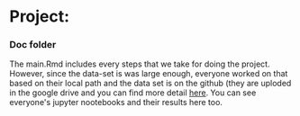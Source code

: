 # Project: 
### Doc folder

The main.Rmd includes every steps that we take for doing the project. However, since the data-set is was large enough, everyone worked on that based on their local path and the data set is on the github (they are uploded in the google drive and you can find more detail [here](../doc/README.md). You can see everyone's jupyter nootebooks and their results here too. 

